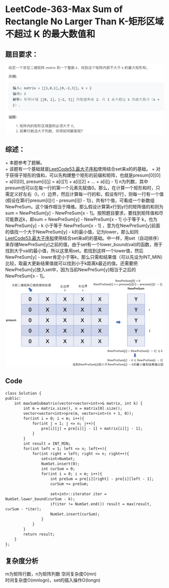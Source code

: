 # LeetCode-363-Max Sum of Rectangle No Larger Than K-矩形区域不超过 K 的最大数值和

## 题目要求：
![avatar](https://github.com/JakeChanFangZiyuan20/MyLeetCode/blob/master/img/363.png)


## 综述：  
\+ 本题参考了题解。  
\+ 该题有一个基础就是[LeetCode53.最大子序和](https://leetcode-cn.com/problems/maximum-subarray/)使用结合set来a的的基础。
\+ 对于获得子矩形的值和，可以先构建整个矩形的前缀和矩阵，也就是presum[0][0] = a[0][0], presum[i][j] = a[i][1] + a[i][2] + ... + a[i][j - 1] n为列数，其中presum也可以在每一行的第一个元素先赋值0。那么，在计算一个矩形和时，只需定义好左右（l，r）边界，然后计算每一行的和，假设有f行，则每一行有一个值(假设在第i行presum[i][r] - presum[i][l - 1])，共有f个值，可看成一个新数组NewPreSum。这个操作相当于降维。那么假设计算第x行到y行的矩阵值的和则为sum = NewPreSum[y] - NewPreSum[x - 1]。按照题目要求，要找到矩阵值和尽可能靠近$k$，即sum = NewPreSum[y] - NewPreSum[x - 1] 小于等于 k，也为NewPreSum[y] - k 小于等于 NewPreSum[x - 1] ，意为在NewPreSum[y]前面的值找一个大于NewPreSum[y] - k的最小值，记为lower，那么如同[LeetCode53.最大子序和](https://leetcode-cn.com/problems/maximum-subarray/)使用结合set来a的的基础。中一样，用set（自动排序）来存储NewPreSum[y]之前的值，由于set有一个lower_bound(val)的函数，用于找到大于val的最小值，所以这里用set。若找到这样一个lower值，然后NewPreSum[y] - lower肯定小于等k，那么只需和结果值（可以先设为INT_MIN）比较，取最大更新结果值就可以找到小于k距离k最近的值。还需要把NewPreSum[y]放入set中，因为当前NewPreSum[y]相当于之后的NewPreSum[x - 1]。  
![avatar](https://github.com/JakeChanFangZiyuan20/MyLeetCode/blob/master/img/363-1.png)


## Code
```
class Solution {
public:
    int maxSumSubmatrix(vector<vector<int>>& matrix, int k) {
        int m = matrix.size(), n = matrix[0].size();
        vector<vector<int>>pre(m, vector<int>(n + 1, 0));
        for(int i = 0; i < m; i++){
            for(int j = 1; j <= n; j++){
                pre[i][j] = pre[i][j - 1] + matrix[i][j - 1];
            }
        }
        int result = INT_MIN;
        for(int left = 1; left <= n; left++){
            for(int right = left; right <= n; right++){
                set<int>NumSet;
                NumSet.insert(0);
                int curSum = 0;
                for(int i = 0; i < m; i++){
                    int preSum = pre[i][right] - pre[i][left - 1];
                    curSum += preSum;

                    set<int>::iterator iter = NumSet.lower_bound(curSum - k);
                    if(iter != NumSet.end()) result = max(result, curSum - *iter);
                    NumSet.insert(curSum);
                }
            }
        }
        return result;
    }
};
```


## 复杂度分析
m为矩阵行数，n为矩阵列数
空间复杂度O(mn)  
时间复杂度O(mnlogn)，set的插入操作O(longn)

